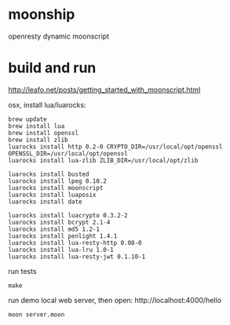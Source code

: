 # moonship
openresty dynamic moonscript

# build and run
http://leafo.net/posts/getting_started_with_moonscript.html

osx, install lua/luarocks:
```
brew update
brew install lua
brew install openssl
brew install zlib
luarocks install http 0.2-0 CRYPTO_DIR=/usr/local/opt/openssl OPENSSL_DIR=/usr/local/opt/openssl
luarocks install lua-zlib ZLIB_DIR=/usr/local/opt/zlib

luarocks install busted
luarocks install lpeg 0.10.2
luarocks install moonscript
luarocks install luaposix
luarocks install date

luarocks install luacrypto 0.3.2-2
luarocks install bcrypt 2.1-4
luarocks install md5 1.2-1
luarocks install penlight 1.4.1
luarocks install lua-resty-http 0.08-0
luarocks install lua-lru 1.0-1
luarocks install lua-resty-jwt 0.1.10-1

```

run tests
```
make
```

run demo local web server, then open: http://localhost:4000/hello
```
moon server.moon
```

